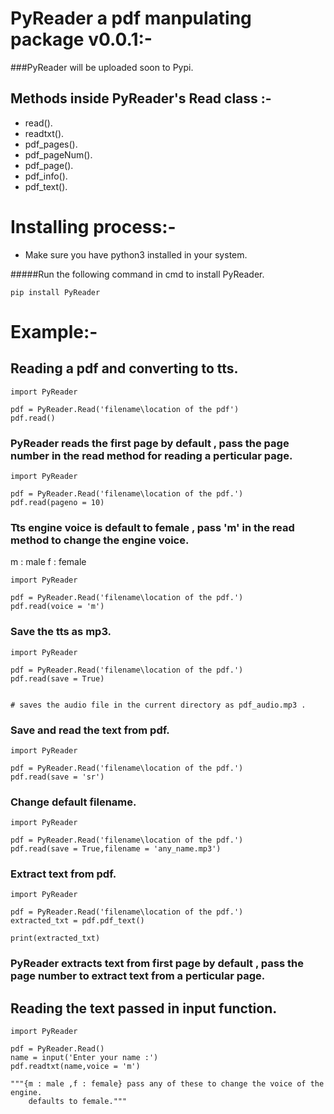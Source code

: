 # PyReader a pdf manpulating package v0.0.1:-

###PyReader will be uploaded soon to Pypi.

## Methods inside PyReader's Read class :-

* read().
* readtxt().
* pdf_pages().
* pdf_pageNum().
* pdf_page().
* pdf_info().
* pdf_text().



# Installing process:-

* Make sure you have python3 installed in your system.

#####Run the following command in cmd to install PyReader.

    
    pip install PyReader


# Example:-

## Reading a pdf and converting to tts.

    import PyReader

    pdf = PyReader.Read('filename\location of the pdf')
    pdf.read()

### PyReader reads the first page by default , pass the page number in the read method for reading a perticular page.

    import PyReader

    pdf = PyReader.Read('filename\location of the pdf.')
    pdf.read(pageno = 10)

### Tts engine voice is default to female , pass 'm' in the read method to change the engine voice.
m : male
f : female

    import PyReader

    pdf = PyReader.Read('filename\location of the pdf.')
    pdf.read(voice = 'm')

### Save the tts as mp3.

    import PyReader

    pdf = PyReader.Read('filename\location of the pdf.')
    pdf.read(save = True)


    # saves the audio file in the current directory as pdf_audio.mp3 .


### Save and read the text from pdf.

    import PyReader

    pdf = PyReader.Read('filename\location of the pdf.')
    pdf.read(save = 'sr')


### Change default filename.

    import PyReader

    pdf = PyReader.Read('filename\location of the pdf.')
    pdf.read(save = True,filename = 'any_name.mp3')

### Extract text from pdf.

    import PyReader

    pdf = PyReader.Read('filename\location of the pdf.')
    extracted_txt = pdf.pdf_text()

    print(extracted_txt)

### PyReader extracts text from first page by default , pass the page number to extract text from a perticular page.

## Reading the text  passed in input function.

    import PyReader

    pdf = PyReader.Read()
    name = input('Enter your name :')
    pdf.readtxt(name,voice = 'm')

    """{m : male ,f : female} pass any of these to change the voice of the engine.
        defaults to female."""

### 
